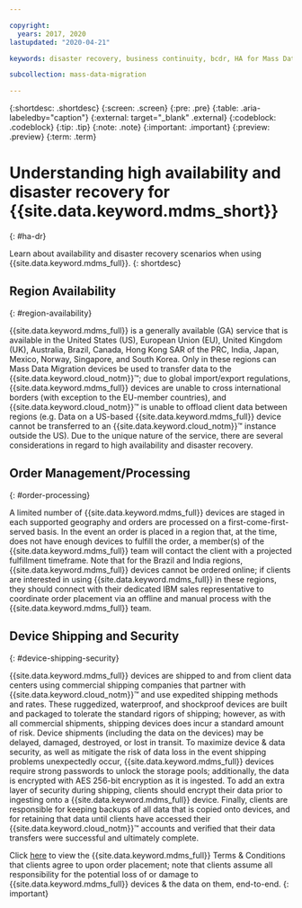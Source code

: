 ```yaml
---

copyright:
  years: 2017, 2020
lastupdated: "2020-04-21"

keywords: disaster recovery, business continuity, bcdr, HA for Mass Data Migration, DR for Mass Data Migration, high availability for Mass Data Migration, disaster recovery for Mass Data Migration, failover for Mass Data Migration

subcollection: mass-data-migration

---
```


{:shortdesc: .shortdesc}
{:screen: .screen}
{:pre: .pre}
{:table: .aria-labeledby="caption"}
{:external: target="_blank" .external}
{:codeblock: .codeblock}
{:tip: .tip}
{:note: .note}
{:important: .important}
{:preview: .preview}
{:term: .term}

# Understanding high availability and disaster recovery for {{site.data.keyword.mdms_short}}
{: #ha-dr}

Learn about availability and disaster recovery scenarios when using {{site.data.keyword.mdms_full}}.
{: shortdesc}

## Region Availability
{: #region-availability}

{{site.data.keyword.mdms_full}} is a generally available (GA) service that is available in the United States (US), European Union (EU), United Kingdom (UK), Australia, Brazil, Canada, Hong Kong SAR of the PRC, India, Japan, Mexico, Norway, Singapore, and South Korea. Only in these regions can Mass Data Migration devices be used to transfer data to the {{site.data.keyword.cloud_notm}}™; due to global import/export regulations, {{site.data.keyword.mdms_full}} devices are unable to cross international borders (with exception to the EU-member countries), and {{site.data.keyword.cloud_notm}}™ is unable to offload client data between regions (e.g. Data on a US-based {{site.data.keyword.mdms_full}} device cannot be transferred to an {{site.data.keyword.cloud_notm}}™ instance outside the US).  Due to the unique nature of the service, there are several considerations in regard to high availability and disaster recovery. 

## Order Management/Processing
{: #order-processing}

A limited number of {{site.data.keyword.mdms_full}} devices are staged in each supported geography and orders are processed on a first-come-first-served basis. In the event an order is placed in a region that, at the time, does not have enough devices to fulfill the order, a member(s) of the {{site.data.keyword.mdms_full}} team will contact the client with a projected fulfillment timeframe. Note that for the Brazil and India regions, {{site.data.keyword.mdms_full}} devices cannot be ordered online; if clients are interested in using {{site.data.keyword.mdms_full}} in these regions, they should connect with their dedicated IBM sales representative to coordinate order placement via an offline and manual process with the  {{site.data.keyword.mdms_full}} team.

## Device Shipping and Security
{: #device-shipping-security}

{{site.data.keyword.mdms_full}} devices are shipped to and from client data centers using commercial shipping companies that partner with {{site.data.keyword.cloud_notm}}™ and use expedited shipping methods and rates. These ruggedized, waterproof, and shockproof devices are built and packaged to tolerate the standard rigors of shipping; however, as with all commercial shipments, shipping devices does incur a standard amount of risk.  Device shipments (including the data on the devices) may be delayed, damaged, destroyed, or lost in transit. To maximize device & data security, as well as mitigate the risk of data loss in the event shipping problems unexpectedly occur, {{site.data.keyword.mdms_full}} devices require strong passwords to unlock the storage pools; additionally, the data is encrypted with AES 256-bit encryption as it is ingested.  To add an extra layer of security during shipping, clients should encrypt their data prior to ingesting onto a {{site.data.keyword.mdms_full}} device.  Finally, clients are responsible for keeping backups of all data that is copied onto devices, and for retaining that data until clients have accessed their {{site.data.keyword.cloud_notm}}™ accounts and verified that their data transfers were successful and ultimately complete. 

Click [here](https://www-03.ibm.com/software/sla/sladb.nsf/sla/bm-8697-02) to view the {{site.data.keyword.mdms_full}} Terms & Conditions that clients agree to upon order placement; note that clients assume all responsibility for the potential loss of or damage to {{site.data.keyword.mdms_full}} devices & the data on them, end-to-end.
 {: important}
 
